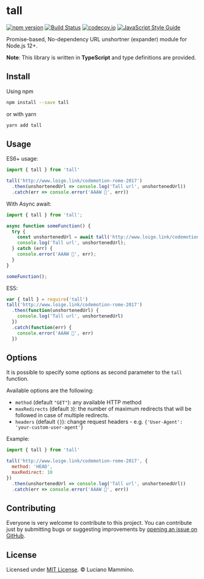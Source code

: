# tall

[![npm version](https://img.shields.io/npm/v/tall)](https://npm.im/tall)
[![Build Status](https://github.com/lmammino/tall/workflows/main/badge.svg)](https://github.com/lmammino/tall/actions?query=workflow%3Amain)
[![codecov.io](https://codecov.io/gh/lmammino/tall/coverage.svg?branch=master)](https://codecov.io/gh/lmammino/tall)
[![JavaScript Style Guide](https://img.shields.io/badge/code_style-standard-brightgreen.svg)](https://standardjs.com)

Promise-based, No-dependency URL unshortner (expander) module for Node.js 12+.

**Note**: This library is written in **TypeScript** and type definitions are provided.


## Install

Using npm

```bash
npm install --save tall
```

or with yarn

```bash
yarn add tall
```

## Usage

ES6+ usage:

```javascript
import { tall } from 'tall'

tall('http://www.loige.link/codemotion-rome-2017')
  .then(unshortenedUrl => console.log('Tall url', unshortenedUrl))
  .catch(err => console.error('AAAW 👻', err))
```

With Async await:

```javascript
import { tall } from 'tall';

async function someFunction() {
  try {
    const unshortenedUrl = await tall('http://www.loige.link/codemotion-rome-2017');
    console.log('Tall url', unshortenedUrl);
  } catch (err) {
    console.error('AAAW 👻', err);
  }
}

someFunction();
```

ES5:

```javascript
var { tall } = require('tall')
tall('http://www.loige.link/codemotion-rome-2017')
  .then(function(unshortenedUrl) {
    console.log('Tall url', unshortenedUrl)
  })
  .catch(function(err) {
    console.error('AAAW 👻', err)
  })
```

## Options

It is possible to specify some options as second parameter to the `tall` function.

Available options are the following:

- `method` (default `"GET"`): any available HTTP method
- `maxRedirects` (default `3`): the number of maximum redirects that will be followed in case of multiple redirects.
- `headers` (default `{}`): change request headers - e.g. `{'User-Agent': 'your-custom-user-agent'}`

Example:

```javascript
import { tall } from 'tall'

tall('http://www.loige.link/codemotion-rome-2017', {
  method: 'HEAD',
  maxRedirect: 10
})
  .then(unshortenedUrl => console.log('Tall url', unshortenedUrl))
  .catch(err => console.error('AAAW 👻', err))
```

## Contributing

Everyone is very welcome to contribute to this project.
You can contribute just by submitting bugs or suggesting improvements by
[opening an issue on GitHub](https://github.com/lmammino/tall/issues).

## License

Licensed under [MIT License](LICENSE). © Luciano Mammino.
